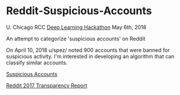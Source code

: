 # Reddit-Suspicious-Accounts
U. Chicago RCC [Deep Learning Hackathon](https://github.com/rcc-uchicago/deep_learning_hack/wiki/Projects) May 6th, 2018

An attempt to categorize 'suspicious accounts' on Reddit 

On April 10, 2018 u/spez/ noted 900 accounts that were banned for suspicious activity. I'm interested in developing an algorithm that can classify similar accounts.

[Suspicious Accounts](https://www.reddit.com/wiki/suspiciousaccounts "Suspicious Accounts")

[Reddit 2017 Transparency Report](https://www.reddit.com/r/announcements/comments/8bb85p/reddits_2017_transparency_report_and_suspect/ "Transparency 2017")
